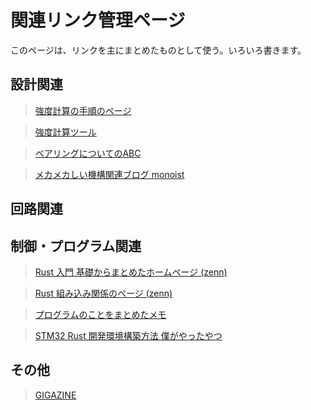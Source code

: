 # 関連リンク管理ページ
このページは、リンクを主にまとめたものとして使う。いろいろ書きます。
## 設計関連
>[強度計算の手順のページ](https://kawahara-zakki.com/allowable-stress/#i-9)

>[強度計算ツール](https://seihin-sekkei.com/calculation-tool/)

>[ベアリングについてのABC](https://www.nsk.com/jp-ja/tools-resources/abc-bearings/)

>[メカメカしい機構関連ブログ monoist](https://monoist.itmedia.co.jp/mn/series/207/spv/)

## 回路関連
>
## 制御・プログラム関連
>[Rust 入門 基礎からまとめたホームページ (zenn)](https://zenn.dev/mebiusbox/books/22d4c1ed9b0003/viewer/6d5875)

>[Rust 組み込み関係のページ (zenn)](https://zenn.dev/oyatomo/articles/56c468e3dae152)

>[プログラムのことをまとめたメモ](programs-memo.md)

>[STM32 Rust 開発環境構築方法 僕がやったやつ](https://zeptoelecdesign.com/rust-embedded2/)

## その他
>[GIGAZINE](https://gigazine.net/)

>[]()